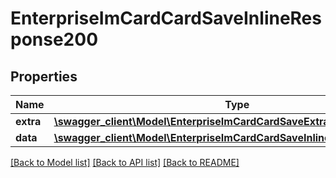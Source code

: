 # EnterpriseImCardCardSaveInlineResponse200

## Properties
Name | Type | Description | Notes
------------ | ------------- | ------------- | -------------
**extra** | [**\swagger_client\Model\EnterpriseImCardCardSaveExtraBody**](EnterpriseImCardCardSaveExtraBody.md) |  | [optional] 
**data** | [**\swagger_client\Model\EnterpriseImCardCardSaveInlineResponse200Data**](EnterpriseImCardCardSaveInlineResponse200Data.md) |  | [optional] 

[[Back to Model list]](../README.md#documentation-for-models) [[Back to API list]](../README.md#documentation-for-api-endpoints) [[Back to README]](../README.md)

